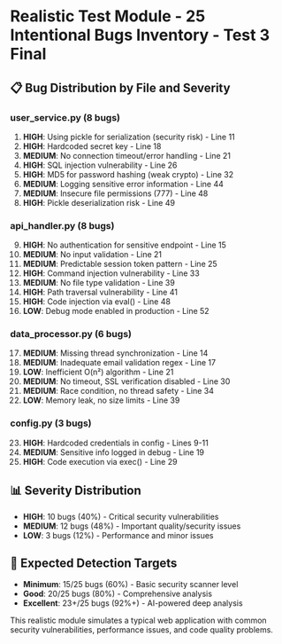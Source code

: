 # Realistic Test Module - 25 Intentional Bugs Inventory - Test 3 Final

## 📋 Bug Distribution by File and Severity

### user_service.py (8 bugs)
1. **HIGH**: Using pickle for serialization (security risk) - Line 11
2. **HIGH**: Hardcoded secret key - Line 18  
3. **MEDIUM**: No connection timeout/error handling - Line 21
4. **HIGH**: SQL injection vulnerability - Line 26
5. **HIGH**: MD5 for password hashing (weak crypto) - Line 32
6. **MEDIUM**: Logging sensitive error information - Line 44
7. **MEDIUM**: Insecure file permissions (777) - Line 48
8. **HIGH**: Pickle deserialization risk - Line 49

### api_handler.py (8 bugs)
9. **HIGH**: No authentication for sensitive endpoint - Line 15
10. **MEDIUM**: No input validation - Line 21
11. **MEDIUM**: Predictable session token pattern - Line 25
12. **HIGH**: Command injection vulnerability - Line 33
13. **MEDIUM**: No file type validation - Line 39
14. **HIGH**: Path traversal vulnerability - Line 41
15. **HIGH**: Code injection via eval() - Line 48
16. **LOW**: Debug mode enabled in production - Line 52

### data_processor.py (6 bugs)
17. **MEDIUM**: Missing thread synchronization - Line 14
18. **MEDIUM**: Inadequate email validation regex - Line 17
19. **LOW**: Inefficient O(n²) algorithm - Line 21
20. **MEDIUM**: No timeout, SSL verification disabled - Line 30
21. **MEDIUM**: Race condition, no thread safety - Line 34
22. **LOW**: Memory leak, no size limits - Line 39

### config.py (3 bugs)
23. **HIGH**: Hardcoded credentials in config - Lines 9-11
24. **MEDIUM**: Sensitive info logged in debug - Line 19
25. **HIGH**: Code execution via exec() - Line 29

## 📊 Severity Distribution
- **HIGH**: 10 bugs (40%) - Critical security vulnerabilities
- **MEDIUM**: 12 bugs (48%) - Important quality/security issues  
- **LOW**: 3 bugs (12%) - Performance and minor issues

## 🎯 Expected Detection Targets
- **Minimum**: 15/25 bugs (60%) - Basic security scanner level
- **Good**: 20/25 bugs (80%) - Comprehensive analysis
- **Excellent**: 23+/25 bugs (92%+) - AI-powered deep analysis

This realistic module simulates a typical web application with common security vulnerabilities, performance issues, and code quality problems.
